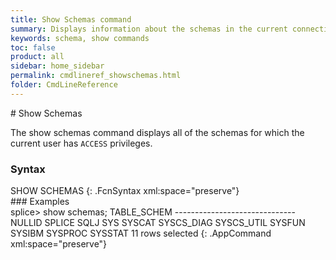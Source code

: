 ```yaml
---
title: Show Schemas command
summary: Displays information about the schemas in the current connection.
keywords: schema, show commands
toc: false
product: all
sidebar: home_sidebar
permalink: cmdlineref_showschemas.html
folder: CmdLineReference
---
```

<section>
<div class="TopicContent" data-swiftype-index="true" markdown="1">
# Show Schemas

The <span class="AppCommand">show schemas</span> command displays all of
the schemas for which the current user has `ACCESS` privileges.

### Syntax

<div class="fcnWrapperWide" markdown="1">
    SHOW SCHEMAS
{: .FcnSyntax xml:space="preserve"}

</div>
### Examples

<div class="preWrapperWide" markdown="1">
    splice> show schemas;
    TABLE_SCHEM
    ------------------------------
    NULLID
    SPLICE
    SQLJ
    SYS
    SYSCAT
    SYSCS_DIAG
    SYSCS_UTIL
    SYSFUN
    SYSIBM
    SYSPROC
    SYSSTAT
    11 rows selected
{: .AppCommand xml:space="preserve"}

</div>
</div>
</section>
